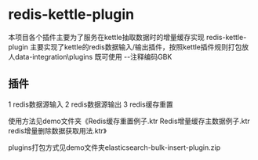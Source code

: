 # redis-kettle-plugin 
本项目各个插件主要为了服务在kettle抽取数据时的增量缓存实现
redis-kettle-plugin 主要实现了kettle的redis数据输入/输出插件，按照kettle插件规则打包放人data-integration\plugins 既可使用
--注释编码GBK
## 插件
1 redis数据源输入
2 redis数据源输出
3 redis缓存重置

使用方法见demo文件夹《Redis缓存重置例子.ktr Redis增量缓存主数据例子.ktr redis增量删除数据获取用法.ktr》

plugins打包方式见demo文件夹elasticsearch-bulk-insert-plugin.zip
